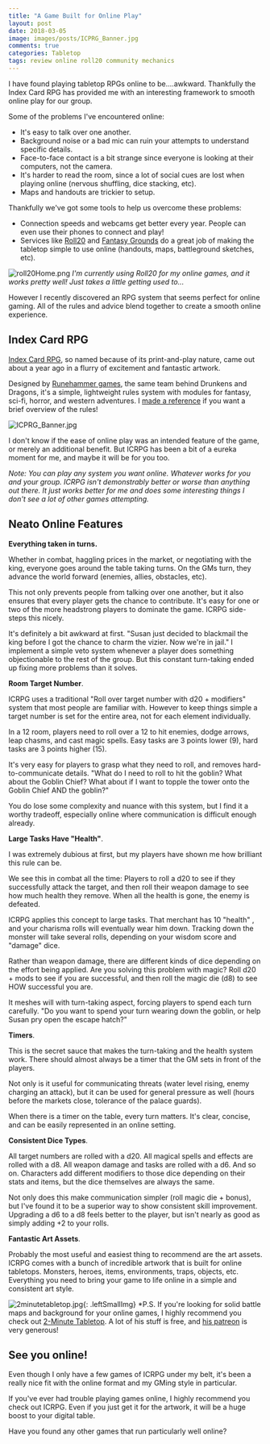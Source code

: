 ```yaml
---
title: "A Game Built for Online Play"
layout: post
date: 2018-03-05
image: images/posts/ICPRG_Banner.jpg
comments: true
categories: Tabletop
tags: review online roll20 community mechanics
---
```

I have found playing tabletop RPGs online to be....awkward. Thankfully the Index Card RPG has provided me with an interesting framework to smooth online play for our group.

Some of the problems I've encountered online: 

* It's easy to talk over one another. 
* Background noise or a bad mic can ruin your attempts to understand specific details. 
* Face-to-face contact is a bit strange since everyone is looking at their computers, not the camera. 
* It's harder to read the room, since a lot of social cues are lost when playing online (nervous shuffling, dice stacking, etc). 
* Maps and handouts are trickier to setup.

Thankfully we've got some tools to help us overcome these problems:

* Connection speeds and webcams get better every year. People can even use their phones to connect and play!
* Services like [Roll20](https://roll20.net/) and [Fantasy Grounds](https://www.fantasygrounds.com/home/home.php) do a great job of making the tabletop simple to use online (handouts, maps, battleground sketches, etc). 

![roll20Home.png]({{site.url}}/images/posts/roll20Home.png)
*I'm currently using Roll20 for my online games, and it works pretty well! Just takes a little getting used to...*

However I recently discovered an RPG system that seems perfect for online gaming. All of the rules and advice blend together to create a smooth online experience.

## Index Card RPG

[Index Card RPG](http://www.drivethrurpg.com/product/212262/INDEX-CARD-RPG-Core-Set), so named because of its print-and-play nature, came out about a year ago in a flurry of excitement and fantastic artwork.

Designed by [Runehammer games](https://www.youtube.com/channel/UCCh5vto8JFstb9Sma9zV25g), the same team behind Drunkens and Dragons, it's a simple, lightweight rules system with modules for fantasy, sci-fi, horror, and western adventures. I [made a reference]({{site.url}}/supplements#index-card-rpg-reference-) if you want a brief overview of the rules!

![ICPRG_Banner.jpg]({{site.url}}/images/posts/ICPRG_Banner.jpg)

I don't know if the ease of online play was an intended feature of the game, or merely an additional benefit. But ICRPG has been a bit of a eureka moment for me, and maybe it will be for you too.

*Note: You can play any system you want online. Whatever works for you and your group. ICRPG isn't demonstrably better or worse than anything out there. It just works better for me and does some interesting things I don't see a lot of other games attempting.*

## Neato Online Features

**Everything taken in turns.** 

Whether in combat, haggling prices in the market, or negotiating with the king, everyone goes around the table taking turns. On the GMs turn, they advance the world forward (enemies, allies, obstacles, etc). 

This not only prevents people from talking over one another, but it also ensures that every player gets the chance to contribute. It's easy for one or two of the more headstrong players to dominate the game. ICRPG side-steps this nicely.

It's definitely a bit awkward at first. "Susan just decided to blackmail the king before I got the chance to charm the vizier. Now we're in jail." I implement a simple veto system whenever a player does something objectionable to the rest of the group. But this constant turn-taking ended up fixing more problems than it solves.

**Room Target Number**. 

ICRPG uses a traditional "Roll over target number with d20 + modifiers" system that most people are familiar with. However to keep things simple a target number is set for the entire area, not for each element individually. 

In a 12 room, players need to roll over a 12 to hit enemies, dodge arrows, leap chasms, and cast magic spells. Easy tasks are 3 points lower (9), hard tasks are 3 points higher (15). 

It's very easy for players to grasp what they need to roll, and removes hard-to-communicate details. "What do I need to roll to hit the goblin? What about the Goblin Chief? What about if I want to topple the tower onto the Goblin Chief AND the goblin?"

You do lose some complexity and nuance with this system, but I find it a worthy tradeoff, especially online where communication is difficult enough already.

**Large Tasks Have "Health"**. 

I was extremely dubious at first, but my players have shown me how brilliant this rule can be.

We see this in combat all the time:  Players to roll a d20 to see if they successfully attack the target, and then roll their weapon damage to see how much health they remove. When all the health is gone, the enemy is defeated.

ICRPG applies this concept to large tasks. That merchant has 10 "health" , and your charisma rolls will eventually wear him down. Tracking down the monster will take several rolls, depending on your wisdom score and "damage" dice. 

Rather than weapon damage, there are different kinds of dice depending on the effort being applied. Are you solving this problem with magic? Roll d20 + mods to see if you are successful, and then roll the magic die (d8) to see HOW successful you are.

It meshes will with turn-taking aspect, forcing players to spend each turn carefully. "Do you want to spend your turn wearing down the goblin, or help Susan pry open the escape hatch?"

**Timers**. 

This is the secret sauce that makes the turn-taking and the health system work. There should almost always be a timer that the GM sets in front of the players.

Not only is it useful for communicating threats (water level rising, enemy charging an attack), but it can be used for general pressure as well (hours before the markets close, tolerance of the palace guards).

When there is a timer on the table, every turn matters. It's clear, concise, and can be easily represented in an online setting.

**Consistent Dice Types**. 

All target numbers are rolled with a d20. All magical spells and effects are rolled with a d8. All weapon damage and tasks are rolled with a d6. And so on. Characters add different modifiers to those dice depending on their stats and items, but the dice themselves are always the same.

Not only does this make communication simpler (roll magic die + bonus), but I've found it to be a superior way to show consistent skill improvement. Upgrading a d6 to a d8 feels better to the player, but isn't nearly as good as simply adding +2 to your rolls. 

**Fantastic Art Assets**. 

Probably the most useful and easiest thing to recommend are the art assets. ICRPG comes with a bunch of incredible artwork that is built for online tabletops. Monsters, heroes, items, environments, traps, objects, etc. Everything you need to bring your game to life online in a simple and consistent art style.

![2minutetabletop.jpg]({{site.url}}/images/posts/2minutetabletop.jpg){: .leftSmallImg}
*P.S. If you're looking for solid battle maps and background for your online games, I highly recommend you check out [2-Minute Tabletop](https://2minutetabletop.com/). A lot of his stuff is free, and [his patreon](https://www.patreon.com/2minutetabletop) is very generous!

## See you online!

Even though I only have a few games of ICRPG under my belt, it's been a really nice fit with the online format and my GMing style in particular. 

If you've ever had trouble playing games online, I highly recommend you check out ICRPG. Even if you just get it for the artwork, it will be a huge boost to your digital table.

Have you found any other games that run particularly well online?
